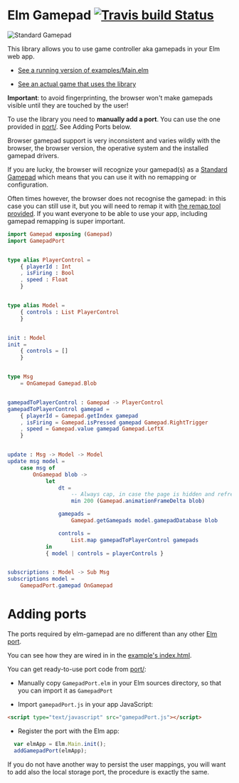 Elm Gamepad [![Travis build Status](https://travis-ci.org/xarvh/elm-gamepad.svg?branch=master)](http://travis-ci.org/xarvh/elm-gamepad)
===========

![Standard Gamepad](https://xarvh.github.io/elm-gamepad/controller.svg)

This library allows you to use game controller aka gamepads in your Elm web app.

* [See a running version of examples/Main.elm](https://xarvh.github.io/elm-gamepad/examples/)

* [See an actual game that uses the library](https://xarvh.github.io/herzog-drei/)

**Important**: to avoid fingerprinting, the browser won't make gamepads visible until they are
touched by the user!

To use the library you need to **manually add a port**.
You can use the one provided in [port/](https://github.com/xarvh/elm-gamepad/tree/master/port).
See Adding Ports below.

Browser gamepad support is very inconsistent and varies wildly with the browser, the
browser version, the operative system and the installed gamepad drivers.

If you are lucky, the browser will recognize your gamepad(s) as a
[Standard Gamepad](https://www.w3.org/TR/gamepad/#remapping) which means that
you can use it with no remapping or configuration.

Often times however, the browser does not recognise the gamepad: in this case
you can still use it, but you will need to remap it with
[the remap tool provided](http://package.elm-lang.org/packages/xarvh/elm-gamepad/latest/Gamepad#RemapModel).
If you want everyone to be able to use your app, including gamepad remapping is
super important.




```elm
import Gamepad exposing (Gamepad)
import GamepadPort


type alias PlayerControl =
    { playerId : Int
    , isFiring : Bool
    , speed : Float
    }


type alias Model =
    { controls : List PlayerControl
    }


init : Model
init =
    { controls = []
    }


type Msg
    = OnGamepad Gamepad.Blob


gamepadToPlayerControl : Gamepad -> PlayerControl
gamepadToPlayerControl gamepad =
    { playerId = Gamepad.getIndex gamepad
    , isFiring = Gamepad.isPressed gamepad Gamepad.RightTrigger
    , speed = Gamepad.value gamepad Gamepad.LeftX
    }


update : Msg -> Model -> Model
update msg model =
    case msg of
        OnGamepad blob ->
            let
                dt =
                    -- Always cap, in case the page is hidden and refresh stops for a while
                    min 200 (Gamepad.animationFrameDelta blob)

                gamepads =
                    Gamepad.getGamepads model.gamepadDatabase blob

                controls =
                    List.map gamepadToPlayerControl gamepads
            in
            { model | controls = playerControls }


subscriptions : Model -> Sub Msg
subscriptions model =
    GamepadPort.gamepad OnGamepad
```


Adding ports
============

The ports required by elm-gamepad are no different than any other [Elm port](https://guide.elm-lang.org/interop/javascript.html).

You can see how they are wired in in the [example's index.html](https://github.com/xarvh/elm-gamepad/blob/master/examples/index.html).

You can get ready-to-use port code from [port/](https://github.com/xarvh/elm-gamepad/tree/master/port):

* Manually copy `GamepadPort.elm` in your Elm sources directory, so that you can import it as `GamepadPort`

* Import `gamepadPort.js` in your app JavaScript:
```html
<script type="text/javascript" src="gamepadPort.js"></script>
```

* Register the port with the Elm app:
```javascript
  var elmApp = Elm.Main.init();
  addGamepadPort(elmApp);
```

If you do not have another way to persist the user mappings, you will want
to add also the local storage port, the procedure is exactly the same.
